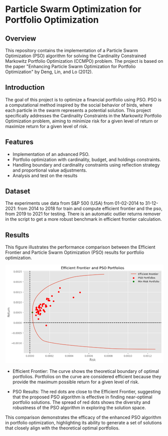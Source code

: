 # Particle Swarm Optimization for Portfolio Optimization

## Overview

This repository contains the implementation of a Particle Swarm Optimization (PSO) algorithm for solving the Cardinality Constrained Markowitz Portfolio Optimization (CCMPO) problem. The project is based on the paper "Enhancing Particle Swarm Optimization for Portfolio Optimization" by Deng, Lin, and Lo (2012).

## Introduction

The goal of this project is to optimize a financial portfolio using PSO. PSO is a computational method inspired by the social behavior of birds, where each particle in the swarm represents a potential solution. This project specifically addresses the Cardinality Constraints in the Markowitz Portfolio Optimization problem, aiming to minimize risk for a given level of return or maximize return for a given level of risk.

## Features

- Implementation of an advanced PSO.
- Portfolio optimization with cardinality, budget, and holdings constraints.
- Handling boundary and cardinality constraints using reflection strategy and proportional value adjustments.
- Analysis and test on the results

## Dataset

The experiments use data from S&P 500 (USA) from 01-02-2014 to 31-12-2021: from 2014 to 2018 for train and compute efficient frontier and the pso, from 2019 to 2021 for testing.
There is an automatic outlier returns remover in the script to get a more robust benchmark in efficient frontier calculation.

## Results

This figure illustrates the performance comparison between the Efficient Frontier and Particle Swarm Optimization (PSO) results for portfolio optimization.

![Portfolios](images/portfolios.png)

- Efficient Frontier: The curve shows the theoretical boundary of optimal portfolios. Portfolios on the curve are considered efficient because they provide the maximum possible return for a given level of risk.

- PSO Results: The red dots are close to the Efficient Frontier, suggesting that the proposed PSO algorithm is effective in finding near-optimal portfolio solutions. The spread of red dots shows the diversity and robustness of the PSO algorithm in exploring the solution space.

This comparison demonstrates the efficacy of the enhanced PSO algorithm in portfolio optimization, highlighting its ability to generate a set of solutions that closely align with the theoretical optimal portfolios.